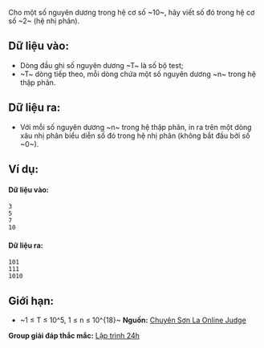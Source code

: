Cho một số nguyên dương trong hệ cơ số ~10~, hãy viết số đó trong hệ cơ số ~2~ (hệ nhị phân).

## Dữ liệu vào:
- Dòng đầu ghi số nguyên dương ~T~ là số bộ test;
- ~T~ dòng tiếp theo, mỗi dòng chứa một số nguyên dương ~n~ trong hệ thập phân.

## Dữ liệu ra:
- Với mỗi số nguyên dương ~n~ trong hệ thập phân, in ra trên một dòng xâu nhị phân biểu diễn số đó trong hệ nhị phân (không bắt đầu bởi số ~0~).

## Ví dụ:
#### Dữ liệu vào:
```
3
5
7
10
```

#### Dữ liệu ra:
```
101
111
1010
```

## Giới hạn:
- ~1 ≤ T ≤ 10^5, 1 ≤ n ≤ 10^{18}~
**Nguồn:** [Chuyên Sơn La Online Judge](http://csloj.ddns.net/)

**Group giải đáp thắc mắc:** [Lập trình 24h](https://www.facebook.com/groups/1386904321519984)